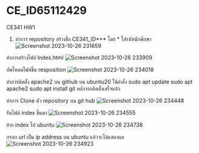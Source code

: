 # CE_ID65112429
CE341 HW1
1. ทำการ repository สร้างชื่อ CE341_ID*** โดย * ใส่รหัสนักศึกษา
    ![Screenshot 2023-10-26 231659](https://github.com/Sukhatai09/CE_ID65112429/assets/142973142/71844f18-f6a2-443d-9574-536b6737001b)
   
ทำการสร้างไฟล์ Index.html
 ![Screenshot 2023-10-26 233909](https://github.com/Sukhatai09/CE_ID65112429/assets/142973142/bae1fb21-0ec9-4b59-b911-d42a1091123f)
 
อัพโหลดไฟล์ขึ้น resposition
  ![Screenshot 2023-10-26 234018](https://github.com/Sukhatai09/CE_ID65112429/assets/142973142/95e72330-1d26-4467-b752-a68a4c6e1743)
  
ทำการติดตั้ง apache2 บน github บน ubuntu20  ใช้คำสั่ง
 sudo apt update
 sudo apt apache2
 sudo apt install git หลังจากติดตั้งเสร็จแล้ว
 
ทำการ Clone ตัว repository บน git hub
  ![Screenshot 2023-10-26 234448](https://github.com/Sukhatai09/CE_ID65112429/assets/142973142/80ed9967-e028-4bcf-a088-c2cf5ffda79a)
  
รันไฟล์ index ขึ้นมา
![Screenshot 2023-10-26 234555](https://github.com/Sukhatai09/CE_ID65112429/assets/142973142/320b3d5d-e707-49f3-8af9-614cd895b601)

ย้าย index ไป ubuntu
![Screenshot 2023-10-26 234738](https://github.com/Sukhatai09/CE_ID65112429/assets/142973142/a4e97e4a-0ca2-4e6a-a9a3-28a411307649)

กรอก  url เป็น ip address บน ubuntu แล้วจะได้แสดงผล
![Screenshot 2023-10-26 234923](https://github.com/Sukhatai09/CE_ID65112429/assets/142973142/28396f3a-5d07-477d-8586-3ddc6571a358)
